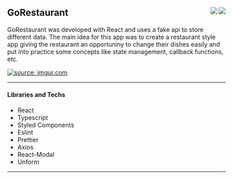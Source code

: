 ## GoRestaurant  <img align="right" src="https://img.shields.io/badge/React-20232A?style=for-the-badge&logo=react&logoColor=61DAFB" /><img align="right" src="https://img.shields.io/badge/TypeScript-007ACC?style=for-the-badge&logo=typescript&logoColor=white" align=center id="typescript" />



<p>
  GoRestaurant was developed with React and uses a fake api to store different data. The main idea for this app was to create a restaurant style app giving the restaurant an opportuniny to change their dishes easily and put into practice some concepts like state management, callback functions, etc.
</p>

<a href="https://imgur.com/WZLuYyf"><img src="https://i.imgur.com/WZLuYyf.png" title="source: imgur.com" /></a>

<hr>

<h4> Libraries and Techs </h4>
<ul>
  <li>React</li>
  <li>Typescript</li>
  <li>Styled Components</li>
  <li>Eslint</li>
  <li>Prettier</li>
  <li>Axios</li>
  <li>React-Modal</li>
  <li>Unform</li>
</ul>

<hr>

<!--
<a target="_blank" rel="noopener noreferrer" href="mailto:gilbertbdev@gmail.com">
<img src="https://img.shields.io/badge/Gmail-D14836?style=for-the-badge&logo=gmail&logoColor=white" />
</a>
-->
